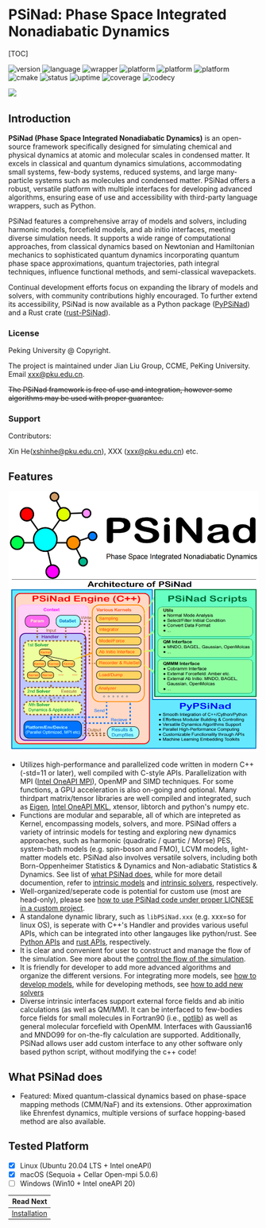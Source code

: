 # PSiNad: Phase Space Integrated Nonadiabatic Dynamics

[TOC]

![version](https://img.shields.io/badge/version-0.0.1-g)  ![language](https://img.shields.io/badge/language-c++-orange) ![wrapper](https://img.shields.io/badge/wrapper-python3-red) ![platform](https://img.shields.io/badge/platform-linux-lightgrey) ![platform](https://img.shields.io/badge/platform-macos-lightgrey) ![platform](https://img.shields.io/badge/platform-windows-lightgrey) ![cmake](https://img.shields.io/badge/cmake->3.16-yellow) ![status](https://img.shields.io/badge/status-up-blue) ![uptime](https://img.shields.io/badge/uptime-100%25-g) ![coverage](https://img.shields.io/badge/coverage-100%25-pink) ![codecy](https://img.shields.io/badge/codecy-B-g) 


![](docs/img/PSiNad.png)

## Introduction

**PSiNad (Phase Space Integrated Nonadiabatic Dynamics)** is an open-source framework specifically designed for simulating chemical and physical dynamics at atomic and molecular scales in condensed matter. It excels in classical and quantum dynamics simulations, accommodating small systems, few-body systems, reduced systems, and large many-particle systems such as molecules and condensed matter. PSiNad offers a robust, versatile platform with multiple interfaces for developing advanced algorithms, ensuring ease of use and accessibility with third-party language wrappers, such as Python.

PSiNad features a comprehensive array of models and solvers, including harmonic models, forcefield models, and ab initio interfaces, meeting diverse simulation needs. It supports a wide range of computational approaches, from classical dynamics based on Newtonian and Hamiltonian mechanics to sophisticated quantum dynamics incorporating quantum phase space approximations, quantum trajectories, path integral techniques, influence functional methods, and semi-classical wavepackets.

Continual development efforts focus on expanding the library of models and solvers, with community contributions highly encouraged. To further extend its accessibility, PSiNad is now available as a Python package ([PyPSiNad](docs/api/python.md)) and a Rust crate ([rust-PSiNad](docs/api/rust.md)).

### License

Peking University @ Copyright.

The project is maintained under Jian Liu Group, CCME, PeKing University. Email <xxx@pku.edu.cn>.

~~The PSiNad framework is free of use and integration, however some algorithms may be used with proper guarantee.~~

### Support

Contributors: 

Xin He(<xshinhe@pku.edu.cn>), XXX (<xxx@pku.edu.cn>) etc.

## Features

![](docs/img/Arch_PSiNad.png)

- Utilizes high-performance and parallelized code written in modern C++ (-std=11 or later), well compiled with C-style APIs. Parallelization with MPI ([Intel OneAPI MPI](https://www.intel.cn/content/www/cn/zh/developer/tools/oneapi/toolkits.html)), OpenMP and SIMD techniques. For some functions, a GPU acceleration is also on-going and optional. Many thirdpart matrix/tensor libraries are well compiled and integrated, such as [Eigen](https://eigen.tuxfamily.org
), [Intel OneAPI MKL](https://www.intel.cn/content/www/cn/zh/developer/tools/oneapi/toolkits.html), xtensor, libtorch and python's numpy etc.
- Functions are modular and separable, all of which are intepreted as Kernel, encompassing models, solvers, and more. PSiNad offers a variety of intrinsic models for testing and exploring new dynamics approaches, such as harmonic (quadratic / quartic / Morse) PES, system-bath models (e.g. spin-boson and FMO), LCVM models, light-matter models etc. PSiNad also involves versatile solvers, including both Born-Oppenheimer Statistics & Dynamics and Non-adiabatic Statistics & Dynamics. See list of [what PSiNad does](#autotoc_md3), while for more detail documention, refer to [intrinsic models](docs/manu/models.md) and [intrinsic solvers](docs/manu/solvers.md), respectively.
- Well-organized/seperate code is potential for custom use (most are head-only), please see [how to use PSiNad code under proper LICNESE in a custom project](docs/api/libs.md). 
- A standalone dynamic library, such as `libPSiNad.xxx` (e.g. xxx=so for linux OS), is seperate with C++'s Handler and provides various useful APIs, which can be integrated into other langauges like python/rust. See [Python APIs](docs/api/python.md) and [rust APIs](docs/api/rust.md), respectively.
- It is clear and convenient for user to construct and manage the flow of the simulation. See more about the [control the flow of the simulation](docs/manu/flow.md).
- It is friendly for developer to add more advanced algorithms and organize the different versions. For integrating more models, see [how to develop models](docs/dev/dev_models.md), while for developing methods, see [how to add new solvers](docs/dev/dev_solvers.md)
- Diverse intrinsic interfaces support external force fields and ab initio calculations (as well as QM/MM). It can be interfaced to few-bodies force fields for small molecules in Fortran90 (i.e., [potlib](https://comp.chem.umn.edu/potlib)) as well as general molecular forcefield with OpenMM. Interfaces with Gaussian16 and MNDO99 for on-the-fly calculation are supported. Additionally, PSiNad allows user add custom interface to any other software only based python script, without modifying the c++ code!

## What PSiNad does

<!-- - (TO DO) MD and MD-based techniques (i.e., enhenced sampling) for classical and molecular dynamics (Whatever, THX to Sihan Wang). -->
<!-- - PIMD (techniques) for statistics for Boltzman particle, Boson/Fermion, and multi-electronic-state systems (THX to Yu Zhai). -->
<!-- - Real-time dynamics: Full semi-classical dynamics up to the HK-IVR and LCSIVR(classical Wigner). Path-integral based RPMD, CMD, and PILD-variants (Whatever, THX to Sihan Wang). -->
<!-- - Quantum dynamics built on discrete basis with a dirty realization, such as DVR, multi-configuration time-dependent Hartree (MCTDH), and tensor decomposition methods. -->
<!-- - Quantum dynamics for system-bath problem built on influence functional, including Hierarchy equation of motion (HEOM), Stochastic Schrödinger equation (SSE), Path integral techniques (QCPI). Some approximation like Redfield equation is also supported. -->
<!-- - Featured: Quantum phase space approximation, classical-wavepackets and quantum hydrodynamics (TODO). -->
- Featured: Mixed quantum-classical dynamics based on phase-space mapping methods (CMM/NaF) and its extensions. Other approximation like Ehrenfest dynamics, multiple versions of surface hopping-based method are also available.
<!-- - Further to support ab initio calculation like Hartree-Fock/DFT realization. -->

## Tested Platform

- [x] Linux (Ubuntu 20.04 LTS + Intel oneAPI) 
- [x] macOS (Sequoia + Cellar Open-mpi 5.0.6) 
- [ ] Windows (Win10 + Intel oneAPI 20)

<div class="section_buttons">

|                        Read Next |
|---------------------------------:|
| [Installation](docs/installation.md) |

</div>
